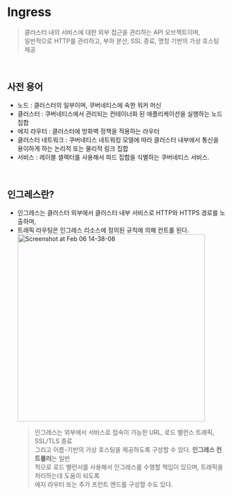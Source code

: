 # Ingress
> 클러스터 내의 서비스에 대한 외부 접근을 관리하는 API 오브젝트이며,<br>
> 일반적으로 HTTP를 관리하고, 부하 분산, SSL 종료, 명칭 기반의 가상 호스팅 제공
<br>

## 사전 용어
* 노드 : 클러스터의 일부이며, 쿠버네티스에 속한 워커 머신
* 클러스터 : 쿠버네티스에서 관리되는 컨테이너화 된 애플리케이션을 실행하는 노드 집합
* 에지 라우터 : 클러스터에 방화벽 정책을 적용하는 라우터
* 클러스터 네트워크 : 쿠버네티스 네트워킹 모델에 따라 클러스터 내부에서 통신을 용이하게 하는 논리적 또는 물리적 링크 집합
* 서비스 : 레이블 셀렉터를 사용해서 파드 집합을 식별하는 쿠버네티스 서비스.
<br>

## 인그레스란?
* 인그레스는 클러스터 외부에서 클러스터 내부 서비스로 HTTP와 HTTPS 경로를 노출하며,<br>
* 트래픽 라우팅은 인그레스 리소스에 정의된 규칙에 의해 컨트롤 된다.
  <img width="432" alt="Screenshot at Feb 06 14-38-08" src="https://user-images.githubusercontent.com/80312713/152669033-33dc1581-9bd1-4374-a01c-5dbb58567e13.png">
  > 인그레스는 외부에서 서비스로 접속이 가능한 URL, 로드 밸런스 트래픽, SSL/TLS 종료<br>
  > 그리고 이름-기반의 가상 호스팅을 제공하도록 구성할 수 있다. **인그레스 컨트롤러**는 일반<br>
  > 적으로 로드 밸런서를 사용해서 인그레스를 수행할 책임이 있으며, 트래픽을 처리하는데 도움이 되도록<br>
  > 에지 라우터 또는 추가 프런트 엔드를 구성할 수도 있다.
